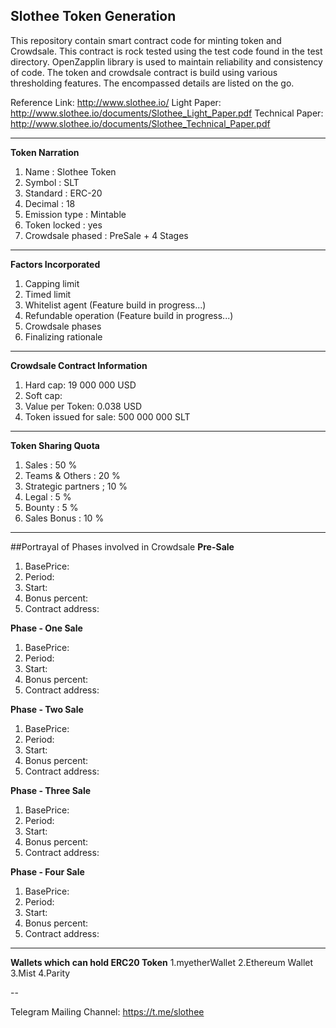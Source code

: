 ## Slothee Token Generation


  This repository contain smart contract code for minting token and Crowdsale. This contract is rock tested using the test code found in the test directory.
OpenZapplin library is used to maintain reliability and consistency of code. The token and crowdsale contract is build using various thresholding features.
The encompassed details are listed on the go.


Reference Link: http://www.slothee.io/
Light Paper: http://www.slothee.io/documents/Slothee_Light_Paper.pdf
Technical Paper: http://www.slothee.io/documents/Slothee_Technical_Paper.pdf


---


**Token Narration**

1. Name                 : Slothee Token
2. Symbol               : SLT
3. Standard             : ERC-20
4. Decimal              : 18
5. Emission type        : Mintable
6. Token locked         : yes
7. Crowdsale phased     : PreSale + 4 Stages


---


**Factors Incorporated**

1. Capping limit
2. Timed limit
3. Whitelist agent (Feature build in progress...)
4. Refundable operation (Feature build in progress...)
5. Crowdsale phases
6. Finalizing rationale


---


**Crowdsale Contract Information**

1. Hard cap: 19 000 000 USD
2. Soft cap: 
3. Value per Token: 0.038 USD
4. Token issued for sale: 500 000 000 SLT


---

**Token Sharing Quota**

1. Sales                     : 50 %    
2. Teams & Others            : 20 %
3. Strategic partners        ; 10 %
4. Legal                     : 5 %
5. Bounty                    : 5 %
6. Sales Bonus               : 10 %


---


##Portrayal of Phases involved in Crowdsale
**Pre-Sale**
1. BasePrice: 
2. Period:
3. Start:
4. Bonus percent:
5. Contract address:


**Phase - One Sale**
1. BasePrice: 
2. Period:
3. Start:
4. Bonus percent:
5. Contract address:


**Phase - Two Sale**
1. BasePrice: 
2. Period:
3. Start:
4. Bonus percent:
5. Contract address:


**Phase - Three Sale**
1. BasePrice: 
2. Period:
3. Start:
4. Bonus percent:
5. Contract address:


**Phase - Four Sale**
1. BasePrice: 
2. Period: 
3. Start:
4. Bonus percent:
5. Contract address:

---


**Wallets which can hold ERC20 Token**
1.myetherWallet
2.Ethereum  Wallet
3.Mist
4.Parity

--

Telegram Mailing Channel: https://t.me/slothee
